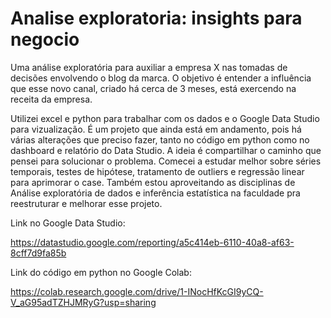 # Analise exploratoria: insights para negocio
Uma análise exploratória para auxiliar a empresa X nas tomadas de decisões envolvendo o blog da marca.  O objetivo é entender a influência que esse novo canal, criado há cerca de 3 meses, está exercendo na receita da empresa. 

Utilizei excel e python para trabalhar com os dados e o Google Data Studio para vizualização.
É um projeto que ainda está em andamento, pois há várias alterações que preciso fazer, tanto no código em python como no dashboard e relatório do Data Studio. A ideia é compartilhar o caminho que pensei para solucionar o problema. Comecei a estudar melhor sobre séries temporais, testes de hipótese, tratamento de outliers e regressão linear para aprimorar o case. Também estou aproveitando as disciplinas de Análise exploratória de dados e inferência estatística na faculdade pra reestruturar e melhorar esse projeto. 

Link no Google Data Studio:

https://datastudio.google.com/reporting/a5c414eb-6110-40a8-af63-8cff7d9fa85b


Link do código em python no Google Colab:

https://colab.research.google.com/drive/1-INocHfKcGI9yCQ-V_aG95adTZHJMRyG?usp=sharing

